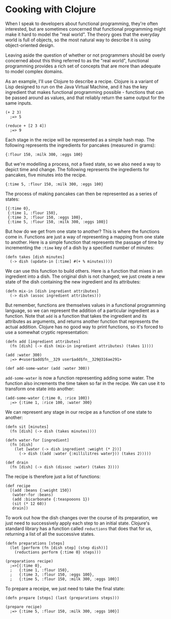 Cooking with Clojure
====================

When I speak to developers about functional programming, they're often interested, but are
sometimes concerned that functional programming might make it hard to model the "real world".
The theory goes that the everyday world is full of objects, so the most natural way to describe
it is using object-oriented design. 

Leaving aside the question of whether or not programmers should be overly concerned about
this thing referred to as the "real world", functional programming provides a rich set of
concepts that are more than adequate to model complex domains. 

As an example, I'll use Clojure to describe a recipe. Clojure is a variant of Lisp designed
to run on the Java Virtual Machine, and it has the key ingredient that makes functional
programming possible - functions that can be passed around as values, and that reliably
return the same output for the same inputs.

    (+ 2 3)
      ;=> 5

    (reduce + [2 3 4])
      ;=> 9

Each stage in the recipe will be represented as a simple hash map. The following represents
the ingredients for pancakes (measured in grams):

    {:flour 150, :milk 300, :eggs 100}

But we're modelling a process, not a fixed state, so we also need a way to depict time and
change. The following represents the ingredients for pancakes, five minutes into the recipe.

    {:time 5, :flour 150, :milk 300, :eggs 100}

The process of making pancakes can then be represented as a series of states: 

    [{:time 0},
     {:time 1, :flour 150},
     {:time 3, :flour 150, :eggs 100},
     {:time 5, :flour 150, :milk 300, :eggs 100}]

But how do we get from one state to another? This is where the functions come in. Functions are
just a way of representing a mapping from one state to another. Here is a simple function
that represents the passage of time by incrementing the `:time` key of a dish by a specified
number of minutes:  

    (defn takes [dish minutes]
      (-> dish (update-in [:time] #(+ % minutes))))

We can use this function to build others. Here is a function that mixes in an ingredient into
a dish. The original dish is not changed; we just create a new state of the dish containing
the new ingredient and its attributes:

    (defn mix-in [dish ingredient attributes]
      (-> dish (assoc ingredient attributes)))

But remember, functions are themselves values in a functional programming language, so we can
represent the addition of a particular ingredient as a function. Note that `add` is a function
that takes the ingredient and its attributes as arguments, and returns another function that
represents the actual addition. Clojure has no good way to print functions, so it's forced to
use a somewhat cryptic representation:

    (defn add [ingredient attributes]
      (fn [dish] (-> dish (mix-in ingredient attributes) (takes 1))))

    (add :water 300)
      ;=> #<user$add$fn__329 user$add$fn__329@316ae291>

    (def add-some-water (add :water 300)) 

`add-some-water` is now a function representing adding some water. The function also
increments the time taken so far in the recipe. We can use it to transform one state into
another:

    (add-some-water {:time 0, :rice 100})
      ;=> {:time 1, :rice 100, :water 300}

We can represent any stage in our recipe as a function of one state to another:

    (defn sit [minutes]
      (fn [dish] (-> dish (takes minutes))))

    (defn water-for [ingredient]
      (fn [dish]
        (let [water (-> dish ingredient :weight (* 2))]
          (-> dish ((add :water {:millilitres water})) (takes 2)))))

    (def drain
      (fn [dish] (-> dish (dissoc :water) (takes 3))))

The recipe is therefore just a list of functions:

    (def recipe
      [(add :beans {:weight 150})
       (water-for :beans)
       (add :bicarbonate {:teaspooons 1})
       (sit (* 12 60))
       drain])

To work out how the dish changes over the course of its preparation, we just need to
successively apply each step to an initial state. Clojure's standard library has a function
called `reductions` that does that for us, returning a list of all the successive states.

    (defn preparations [steps]
      (let [perform (fn [dish step] (step dish))]
        (reductions perform {:time 0} steps)))

    (preparations recipe)
      ;=>[{:time 0},
      ;   {:time 1, :flour 150},
      ;   {:time 3, :flour 150, :eggs 100},
      ;   {:time 5, :flour 150, :milk 300, :eggs 100}]

To prepare a receipe, we just need to take the final state:

    (defn prepare [steps] (last (preparations steps)))

    (prepare recipe)
      ;=> {:time 5, :flour 150, :milk 300, :eggs 100}]
